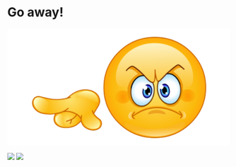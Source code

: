 # Go away!
![](image/go_away_nobg.png)

![](https://github-readme-stats.vercel.app/api/top-langs/?username=dishanttayade&langs_count=8&layout=compact)
![](https://visitor-badge.glitch.me/badge?page_id=jwenjian.visitor-badge)
<!--Hello>